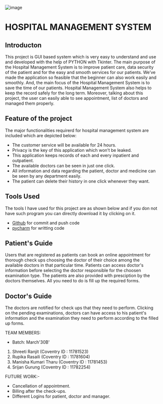 

   ![image](https://user-images.githubusercontent.com/84695660/134925086-b0ffe1a0-0758-4b80-b9d3-a01507ec9f16.png)

# HOSPITAL MANAGEMENT SYSTEM

## Introducton
This project is GUI based system which is very easy to understand and use and developed with the help of PYTHON with Tkinter. The main purpose of the Hospital 
Management System is to improve patient care, data security of the patient and for the easy and smooth services for our patients. We’ve made the application 
so feasible that the beginner can also work easily and smoothly. And, the main focus of the Hospital Management System is to save the time of our patients. 
Hospital Management System also helps to keep the record safely for the long term. Moreover, talking about this project, the user can easily able to see
appointment, list of doctors and managed them properly. 

## Feature of the project

The major functionalities requirerd for hospital management system are included which are depicted below:


-	The customer service will be available for 24 hours.
-  Privacy is the key of this application which won’t be leaked.
-	This application keeps records of each and every inpatient and outpatient.
-	The available doctors can be seen in just one click.
-	All information and data regarding the patient, doctor and medicine can be seen by any department easily.
-	The patient can delete their history in one click whenever they want.


## Tools Used

The tools I have used for this project are as shown below and if you don not have such program you can directly download it by clicking on it.

-  [Github](https://github.com) for commit and push code
-  [pycharm](https://www.jetbrains.com/pycharm/download/download-thanks.html?platform=windows) for writting code
          


## Patient's Guide
Users that are registered as patients can book an online appointment for thorough check ups choosing the doctor of their choice among the available doctors in that 
particular time. Patients can access doctor's information before selecting the doctor responsible for the choosen examination type. The patients are also provided with 
presciption by the doctors themselves. All you need to do is fill up the required forms.

## Doctor's Guide
The doctors are notified for check ups that they need to perform. Clicking on the pending examinations, doctors can have access to his patient's information 
and the examination they need to perform according to the filled up forms.


TEAM MEMBERS:     
- Batch: March'30B'
 
1. Shreeti Ranjit (Coventry ID : 11781523)
2. Rupika Rasaili (Coventry ID : 11781604)
3. Manisha Kumari Tharu (Coventry ID : 11781453)
4. Srijan Gurung (Coventry ID : 11782254)




FUTURE WORK:-
- Cancellation of appointment.
- Billing after the check-ups.
- Different Logins for patient, doctor and manager.
